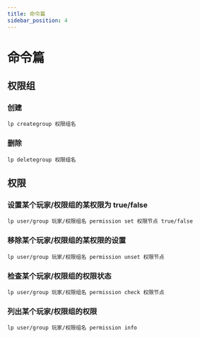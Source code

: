 ```yaml
---
title: 命令篇
sidebar_position: 4
---
```


# 命令篇

## 权限组

### 创建

```text
lp creategroup 权限组名
```

### 删除

```text
lp deletegroup 权限组名
```

## 权限

### 设置某个玩家/权限组的某权限为 true/false

```text
lp user/group 玩家/权限组名 permission set 权限节点 true/false
```

### 移除某个玩家/权限组的某权限的设置

```text
lp user/group 玩家/权限组名 permission unset 权限节点
```

### 检查某个玩家/权限组的权限状态

```text
lp user/group 玩家/权限组名 permission check 权限节点
```

### 列出某个玩家/权限组的权限

```text
lp user/group 玩家/权限组名 permission info
```
